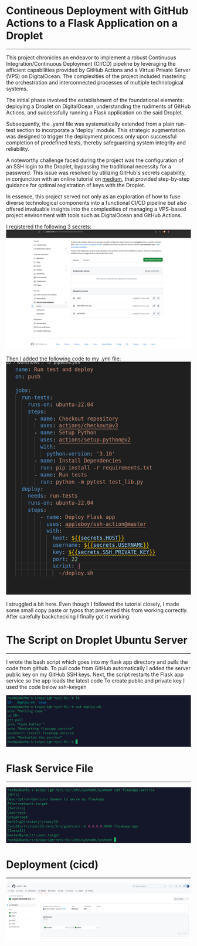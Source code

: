 # Contineous Deployment with GitHub Actions to a Flask Application on a Droplet
---


This project chronicles an endeavor to implement a robust Continuous Integration/Continuous Deployment (CI/CD) pipeline by leveraging the efficient capabilities provided by GitHub Actions and a Virtual Private Server (VPS) on DigitalOcean. The complexities of the project included mastering the orchestration and interconnected processes of multiple technological systems.

The initial phase involved the establishment of the foundational elements: deploying a Droplet on DigitalOcean, understanding the rudiments of GitHub Actions, and successfully running a Flask application on the said Droplet.

Subsequently, the .yaml file was systematically extended from a plain run-test section to incorporate a 'deploy' module. This strategic augmentation was designed to trigger the deployment process only upon successful completion of predefined tests, thereby safeguarding system integrity and reliability.

A noteworthy challenge faced during the project was the configuration of an SSH login to the Droplet, bypassing the traditional necessity for a password. This issue was resolved by utilizing GitHub's secrets capability, in conjunction with an online tutorial on [medium](https://medium.com/swlh/how-to-deploy-your-application-to-digital-ocean-using-github-actions-and-save-up-on-ci-cd-costs-74b7315facc2), that provided step-by-step guidance for optimal registration of keys with the Droplet.

In essence, this project served not only as an exploration of how to fuse diverse technological components into a functional CI/CD pipeline but also offered invaluable insights into the complexities of managing a VPS-based project environment with tools such as DigitalOcean and GitHub Actions.


I registered the following 3 secrets:
![](/Images/secrets.png?raw=true)

Then I added the following code to my .yml file:
![](/Images/yml.png?raw=true)

I struggled a bit here. Even though I followed the tutorial closely, I made some small copy paste or typos that prevented this from working correctly. After carefully backchecking I finally got it working. 


# The Script on Droplet Ubuntu Server
---
I wrote the bash script which goes into my flask app directory and pulls the code from github. To pull code from GitHub automatically I added the server public key on my GitHub SSH keys. Next, the script restarts the Flask app service so the app loads the latest code
To create public and private key I used the code below
ssh-keygen 

![](/Images/script.png?raw=true)

# Flask Service File
---

![](/Images/service.png?raw=true)



# Deployment (cicd)
---
![](/Images/cicd.png?raw=true)
